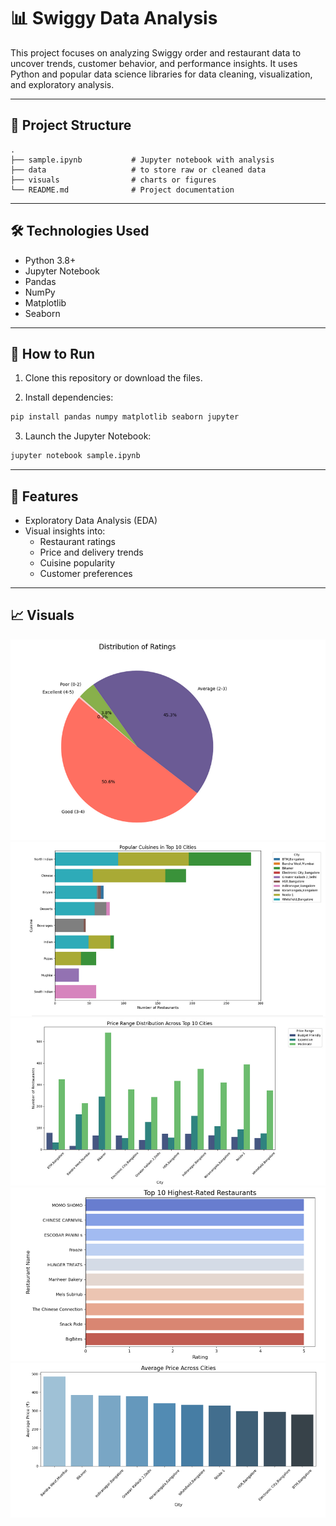 # 📊 Swiggy Data Analysis

This project focuses on analyzing Swiggy order and restaurant data to uncover trends, customer behavior, and performance insights. It uses Python and popular data science libraries for data cleaning, visualization, and exploratory analysis.

---

## 📁 Project Structure

```
.
├── sample.ipynb           # Jupyter notebook with analysis
├── data                   # to store raw or cleaned data
├── visuals                # charts or figures
└── README.md              # Project documentation
```

---

## 🛠️ Technologies Used

- Python 3.8+
- Jupyter Notebook
- Pandas
- NumPy
- Matplotlib
- Seaborn

---

## 🚀 How to Run

1. Clone this repository or download the files.

2. Install dependencies:

```bash
pip install pandas numpy matplotlib seaborn jupyter
```

3. Launch the Jupyter Notebook:

```bash
jupyter notebook sample.ipynb
```

---

## 📌 Features

- Exploratory Data Analysis (EDA)
- Visual insights into:
  - Restaurant ratings
  - Price and delivery trends
  - Cuisine popularity
  - Customer preferences

---

## 📈 Visuals

![Distribution of Ratings](./Distribution_of_Ratings.png)
![Popular Cuisines in Top 10 Cities](./Popular_Cuisines.png)
![Price Range ditribution across Top 10 Cities](./Price_Range_Distribution.png)
![Top 10 Highest Rated Restaurants](./Highest_Rating.png)
![Average Price Across Cities](./Average_Price.png)
